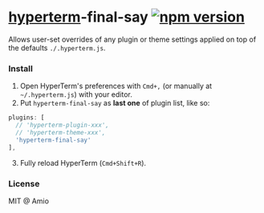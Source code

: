 # [hyperterm](https://hyperterm.org/)-final-say [![npm version](https://img.shields.io/npm/v/hyperterm-final-say.svg?style=flat-square)](http://www.npmjs.com/package/hyperterm-final-say)

Allows user-set overrides of any plugin or theme settings applied on top of the defaults `./.hyperterm.js`.

### Install

1. Open HyperTerm's preferences with `Cmd+,` (or manually at `~/.hyperterm.js`) with your editor.
2. Put `hyperterm-final-say` as **last one** of plugin list, like so:

  ```js
  plugins: [
    // 'hyperterm-plugin-xxx',
    // 'hyperterm-theme-xxx',
    'hyperterm-final-say'
  ],
  ```
3. Fully reload HyperTerm (`Cmd+Shift+R`).

### License

MIT @ Amio
